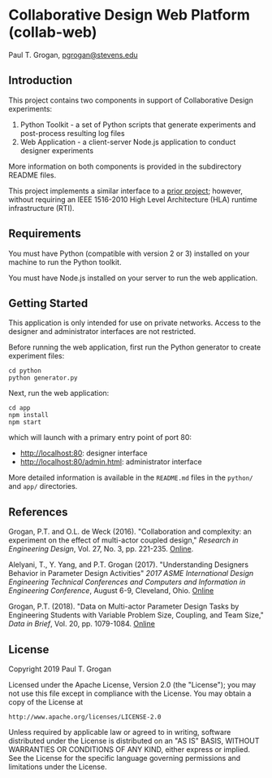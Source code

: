 # Collaborative Design Web Platform (collab-web)

Paul T. Grogan, [pgrogan@stevens.edu](mailto:pgrogan@stevens.edu)

## Introduction

This project contains two components in support of Collaborative Design experiments:

1. Python Toolkit - a set of Python scripts that generate experiments and post-process resulting log files
2. Web Application - a client-server Node.js application to conduct designer experiments

More information on both components is provided in the subdirectory README files.

This project implements a similar interface to a [prior project](https://github.com/code-lab-org/collab-java); however, without requiring an IEEE 1516-2010 High Level Architecture (HLA) runtime infrastructure (RTI).

## Requirements

You must have Python (compatible with version 2 or 3) installed on your machine to run the Python toolkit.

You must have Node.js installed on your server to run the web application.

## Getting Started

This application is only intended for use on private networks. Access to the designer and administrator interfaces are not restricted.

Before running the web application, first run the Python generator to create experiment files:
```shell
cd python
python generator.py
```
Next, run the web application:
```shell
cd app
npm install
npm start
```
which will launch with a primary entry point of port 80:
* [http://localhost:80](http://localhost:80): designer interface
* [http://localhost:80/admin.html](http://localhost:80/admin.html): administrator interface

More detailed information is available in the `README.md` files in the `python/` and `app/` directories.

## References

Grogan, P.T. and O.L. de Weck (2016). "Collaboration and complexity: an experiment on the effect of multi-actor coupled design," *Research in Engineering Design*, Vol. 27, No. 3, pp. 221-235. [Online](http://link.springer.com/article/10.1007%2Fs00163-016-0214-7).

Alelyani, T., Y. Yang, and P.T. Grogan (2017). "Understanding Designers Behavior in Parameter Design Activities" *2017 ASME International Design Engineering Technical Conferences and Computers and Information in Engineering Conference*, August 6-9, Cleveland, Ohio. [Online](http://proceedings.asmedigitalcollection.asme.org/proceeding.aspx?articleid=2662424)

Grogan, P.T. (2018). "Data on Multi-actor Parameter Design Tasks by Engineering Students with Variable Problem Size, Coupling, and Team Size," *Data in Brief*, Vol. 20, pp. 1079-1084. [Online](https://doi.org/10.1016/j.dib.2018.08.162)

## License

Copyright 2019 Paul T. Grogan

Licensed under the Apache License, Version 2.0 (the "License"); you may not use this file except in compliance with the License. You may obtain a copy of the License at

    http://www.apache.org/licenses/LICENSE-2.0

Unless required by applicable law or agreed to in writing, software distributed under the License is distributed on an "AS IS" BASIS, WITHOUT WARRANTIES OR CONDITIONS OF ANY KIND, either express or implied. See the License for the specific language governing permissions and limitations under the License.
